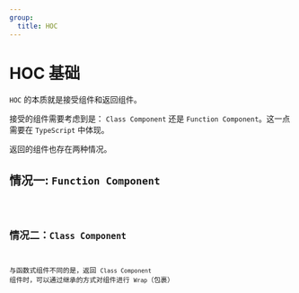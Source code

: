 ```yaml
---
group:
  title: HOC
---
```


# HOC 基础

`HOC` 的本质就是接受组件和返回组件。

接受的组件需要考虑到是： `Class Component` 还是 `Function Component`。这一点需要在 `TypeScript` 中体现。

返回的组件也存在两种情况。

## 情况一: `Function Component`

<code src="./demo01" title="HOC：返回 Function Component">

## 情况二：`Class Component`

与函数式组件不同的是，返回 `Class Component` 组件时，可以通过继承的方式对组件进行 `Wrap`（包裹）

<code src="./demo02" title="HOC：返回 Class Component">
